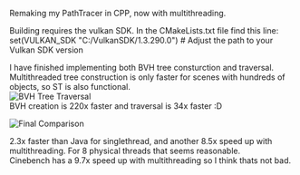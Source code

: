 Remaking my PathTracer in CPP, now with multithreading.  
  
Building requires the vulkan SDK. In the CMakeLists.txt file find this line:
set(VULKAN_SDK "C:/VulkanSDK/1.3.290.0")  # Adjust the path to your Vulkan SDK version  
  
I have finished implementing both BVH tree consturction and traversal. Multithreaded tree construction is only faster for scenes with hundreds of objects, so ST is also functional.  
![BVH Tree Traversal](https://github.com/user-attachments/assets/e06606b0-830a-4ddc-aae1-cfbb3a9738b1)  
BVH creation is 220x faster and traversal is 34x faster :D
  
![Final Comparison](https://github.com/user-attachments/assets/3e9d3384-3d5c-4127-9571-634cd8c5d133)  

2.3x faster than Java for singlethread, and another 8.5x speed up with multithreading. For 8 physical threads that seems reasonable.  
Cinebench has a 9.7x speed up with multithreading so I think thats not bad.
